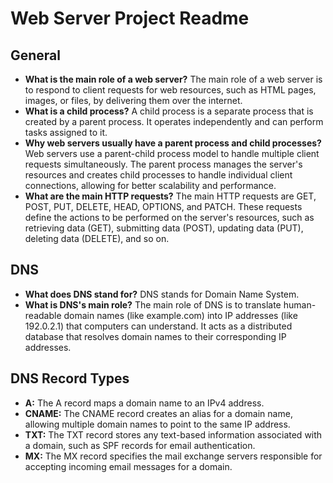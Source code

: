 <!DOCTYPE html>
<html>
<head>
  <meta charset="UTF-8">
  <title>Web Server Project Readme</title>
</head>
<body>
  <h1>Web Server Project Readme</h1>

  <h2>General</h2>
  <ul>
    <li><strong>What is the main role of a web server?</strong> The main role of a web server is to respond to client requests for web resources, such as HTML pages, images, or files, by delivering them over the internet.</li>
    <li><strong>What is a child process?</strong> A child process is a separate process that is created by a parent process. It operates independently and can perform tasks assigned to it.</li>
    <li><strong>Why web servers usually have a parent process and child processes?</strong> Web servers use a parent-child process model to handle multiple client requests simultaneously. The parent process manages the server's resources and creates child processes to handle individual client connections, allowing for better scalability and performance.</li>
    <li><strong>What are the main HTTP requests?</strong> The main HTTP requests are GET, POST, PUT, DELETE, HEAD, OPTIONS, and PATCH. These requests define the actions to be performed on the server's resources, such as retrieving data (GET), submitting data (POST), updating data (PUT), deleting data (DELETE), and so on.</li>
  </ul>

  <h2>DNS</h2>
  <ul>
    <li><strong>What does DNS stand for?</strong> DNS stands for Domain Name System.</li>
    <li><strong>What is DNS's main role?</strong> The main role of DNS is to translate human-readable domain names (like example.com) into IP addresses (like 192.0.2.1) that computers can understand. It acts as a distributed database that resolves domain names to their corresponding IP addresses.</li>
  </ul>

  <h2>DNS Record Types</h2>
  <ul>
    <li><strong>A:</strong> The A record maps a domain name to an IPv4 address.</li>
    <li><strong>CNAME:</strong> The CNAME record creates an alias for a domain name, allowing multiple domain names to point to the same IP address.</li>
    <li><strong>TXT:</strong> The TXT record stores any text-based information associated with a domain, such as SPF records for email authentication.</li>
    <li><strong>MX:</strong> The MX record specifies the mail exchange servers responsible for accepting incoming email messages for a domain.</li>
  </ul>
</body>
</html>

